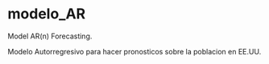 # modelo_AR
Model AR(n) Forecasting.

Modelo Autorregresivo para hacer pronosticos sobre la poblacion en EE.UU.
